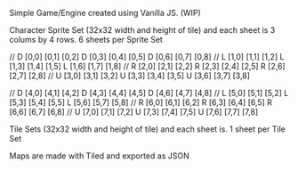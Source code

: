 Simple Game/Engine created using Vanilla JS. (WIP)

Character Sprite Set (32x32 width and height of tile) and each sheet is 3 colums by 4 rows. 6 sheets per Sprite Set

// D [0,0] [0,1] [0,2]  D [0,3] [0,4] [0,5]  D [0,6] [0,7] [0,8]
// L [1,0] [1,1] [1,2]  L [1,3] [1,4] [1,5]  L [1,6] [1,7] [1,8]
// R [2,0] [2,1] [2,2]  R [2,3] [2,4] [2,5]  R [2,6] [2,7] [2,8]
// U [3,0] [3,1] [3,2]  U [3,3] [3,4] [3,5]  U [3,6] [3,7] [3,8]

// D [4,0] [4,1] [4,2]  D [4,3] [4,4] [4,5]  D [4,6] [4,7] [4,8]
// L [5,0] [5,1] [5,2]  L [5,3] [5,4] [5,5]  L [5,6] [5,7] [5,8]
// R [6,0] [6,1] [6,2]  R [6,3] [6,4] [6,5]  R [6,6] [6,7] [6,8]
// U [7,0] [7,1] [7,2]  U [7,3] [7,4] [7,5]  U [7,6] [7,7] [7,8]

Tile Sets (32x32 width and height of tile) and each sheet is. 1 sheet per Tile Set

Maps are made with Tiled and exported as JSON